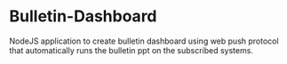 # Bulletin-Dashboard

NodeJS application to create bulletin dashboard using web push protocol that automatically runs the bulletin ppt on the subscribed systems.
